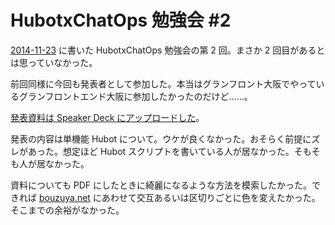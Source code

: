 # HubotxChatOps 勉強会 #2

[2014-11-23][] に書いた HubotxChatOps 勉強会の第 2 回。まさか 2 回目があるとは思っていなかった。

前回同様に今回も発表者として参加した。本当はグランフロント大阪でやっているグランフロントエンド大阪に参加したかったのだけど……。

[発表資料は Speaker Deck にアップロードした](https://speakerdeck.com/bouzuya/hubot-x-chatops-number-2)。

<script async class="speakerdeck-embed" data-id="224b4c2b710a4edcbccd5248560c3ac1" data-ratio="1.29456384323641" src="//speakerdeck.com/assets/embed.js"></script>

発表の内容は単機能 Hubot について。ウケが良くなかった。おそらく前提にズレがあった。想定ほど Hubot スクリプトを書いている人が居なかった。そもそも人が居なかった。

資料についても PDF にしたときに綺麗になるような方法を模索したかった。できれば [bouzuya.net](http://bouzuya.net) にあわせて交互あるいは区切りごとに色を変えたかった。そこまでの余裕がなかった。

[2014-11-23]: https://blog.bouzuya.net/2014/11/23/
